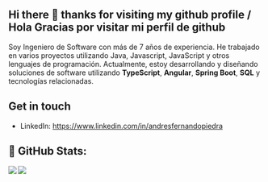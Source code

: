 ## Hi there 👋 thanks  for visiting my github profile / Hola Gracias por visitar mi perfil de github

Soy Ingeniero de Software con más de 7 años de experiencia. He trabajado en varios proyectos utilizando Java, Javascript, JavaScript y otros lenguajes de programación. Actualmente, estoy desarrollando y diseñando soluciones de software utilizando **TypeScript**, **Angular**, **Spring Boot**, **SQL** y tecnologías relacionadas.

## Get in touch

- LinkedIn: https://www.linkedin.com/in/andresfernandopiedra

## 🔢 GitHub Stats:

<img align="left" src="https://github-readme-stats.vercel.app/api/top-langs/?username=FherPie&layout=compact"/>
<img align="left" src="https://github-readme-stats.vercel.app/api?username=fherpie&count_private=true&include_all_commits=true&hide=contribs&hide_rank=true"/>
